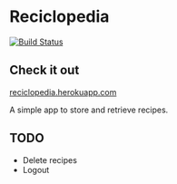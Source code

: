 # Reciclopedia

[![Build Status](https://travis-ci.org/SvenvDam/reciclopedia.svg?branch=master)](https://travis-ci.org/SvenvDam/reciclopedia)

## Check it out
[reciclopedia.herokuapp.com](https://reciclopedia.herokuapp.com)

A simple app to store and retrieve recipes.

## TODO

* Delete recipes
* Logout
